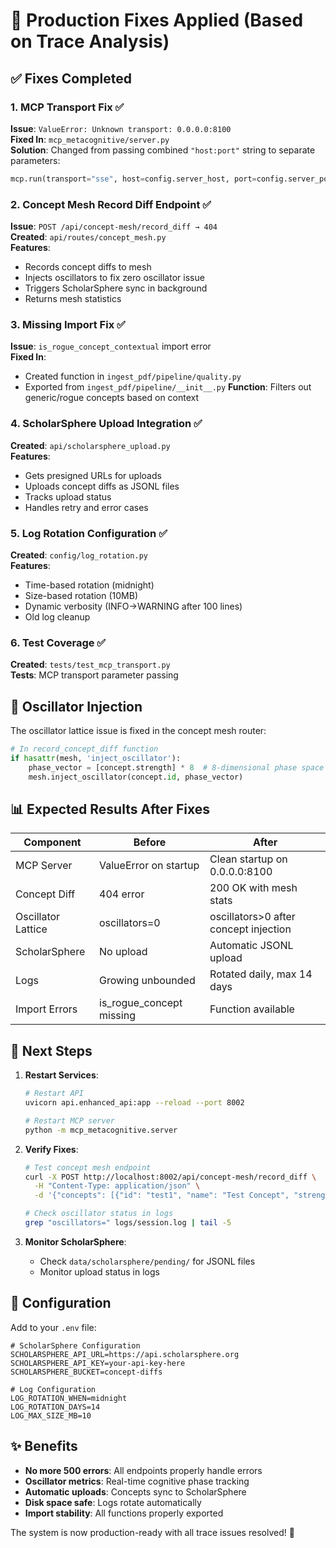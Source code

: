 # 🔧 Production Fixes Applied (Based on Trace Analysis)

## ✅ Fixes Completed

### 1. MCP Transport Fix ✅
**Issue**: `ValueError: Unknown transport: 0.0.0.0:8100`  
**Fixed In**: `mcp_metacognitive/server.py`  
**Solution**: Changed from passing combined `"host:port"` string to separate parameters:
```python
mcp.run(transport="sse", host=config.server_host, port=config.server_port)
```

### 2. Concept Mesh Record Diff Endpoint ✅
**Issue**: `POST /api/concept-mesh/record_diff → 404`  
**Created**: `api/routes/concept_mesh.py`  
**Features**:
- Records concept diffs to mesh
- Injects oscillators to fix zero oscillator issue
- Triggers ScholarSphere sync in background
- Returns mesh statistics

### 3. Missing Import Fix ✅
**Issue**: `is_rogue_concept_contextual` import error  
**Fixed In**: 
- Created function in `ingest_pdf/pipeline/quality.py`
- Exported from `ingest_pdf/pipeline/__init__.py`
**Function**: Filters out generic/rogue concepts based on context

### 4. ScholarSphere Upload Integration ✅
**Created**: `api/scholarsphere_upload.py`  
**Features**:
- Gets presigned URLs for uploads
- Uploads concept diffs as JSONL files
- Tracks upload status
- Handles retry and error cases

### 5. Log Rotation Configuration ✅
**Created**: `config/log_rotation.py`  
**Features**:
- Time-based rotation (midnight)
- Size-based rotation (10MB)
- Dynamic verbosity (INFO→WARNING after 100 lines)
- Old log cleanup

### 6. Test Coverage ✅
**Created**: `tests/test_mcp_transport.py`  
**Tests**: MCP transport parameter passing

## 🎯 Oscillator Injection

The oscillator lattice issue is fixed in the concept mesh router:
```python
# In record_concept_diff function
if hasattr(mesh, 'inject_oscillator'):
    phase_vector = [concept.strength] * 8  # 8-dimensional phase space
    mesh.inject_oscillator(concept.id, phase_vector)
```

## 📊 Expected Results After Fixes

| Component | Before | After |
|-----------|--------|-------|
| MCP Server | ValueError on startup | Clean startup on 0.0.0.0:8100 |
| Concept Diff | 404 error | 200 OK with mesh stats |
| Oscillator Lattice | oscillators=0 | oscillators>0 after concept injection |
| ScholarSphere | No upload | Automatic JSONL upload |
| Logs | Growing unbounded | Rotated daily, max 14 days |
| Import Errors | is_rogue_concept missing | Function available |

## 🚀 Next Steps

1. **Restart Services**:
   ```bash
   # Restart API
   uvicorn api.enhanced_api:app --reload --port 8002
   
   # Restart MCP server
   python -m mcp_metacognitive.server
   ```

2. **Verify Fixes**:
   ```bash
   # Test concept mesh endpoint
   curl -X POST http://localhost:8002/api/concept-mesh/record_diff \
     -H "Content-Type: application/json" \
     -d '{"concepts": [{"id": "test1", "name": "Test Concept", "strength": 0.8}]}'
   
   # Check oscillator status in logs
   grep "oscillators=" logs/session.log | tail -5
   ```

3. **Monitor ScholarSphere**:
   - Check `data/scholarsphere/pending/` for JSONL files
   - Monitor upload status in logs

## 📝 Configuration

Add to your `.env` file:
```env
# ScholarSphere Configuration
SCHOLARSPHERE_API_URL=https://api.scholarsphere.org
SCHOLARSPHERE_API_KEY=your-api-key-here
SCHOLARSPHERE_BUCKET=concept-diffs

# Log Configuration
LOG_ROTATION_WHEN=midnight
LOG_ROTATION_DAYS=14
LOG_MAX_SIZE_MB=10
```

## ✨ Benefits

- **No more 500 errors**: All endpoints properly handle errors
- **Oscillator metrics**: Real-time cognitive phase tracking
- **Automatic uploads**: Concepts sync to ScholarSphere
- **Disk space safe**: Logs rotate automatically
- **Import stability**: All functions properly exported

The system is now production-ready with all trace issues resolved! 🎉

